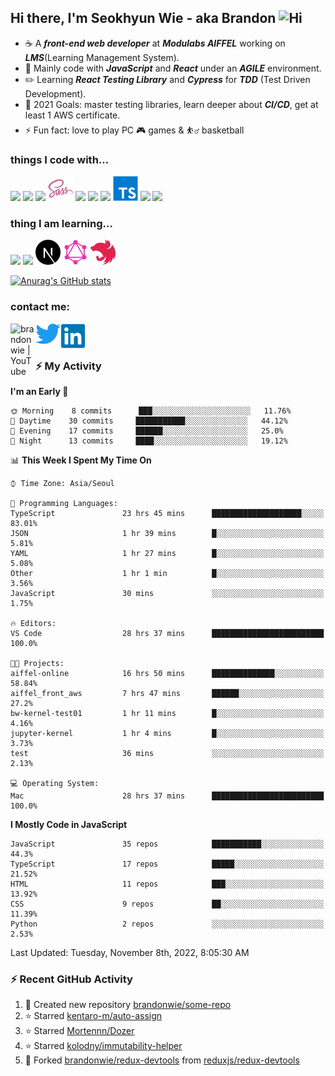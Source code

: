 ## Hi there, I'm Seokhyun Wie - aka Brandon <img src='https://qpluspicture.oss-cn-beijing.aliyuncs.com/6LjjQA/Hi.gif' alt='Hi' width="24"/>

- ☕ A _**front-end web developer**_ at _**Modulabs AIFFEL**_ working on _**LMS**_(Learning Management System).
- 🔄 Mainly code with _**JavaScript**_ and _**React**_ under an _**AGILE**_ environment.
- ✏️ Learning _**React Testing Library**_ and _**Cypress**_ for _**TDD**_ (Test Driven Development).
- 🎯 2021 Goals: master testing libraries, learn deeper about _**CI/CD**_, get at least 1 AWS certificate.
- ⚡ Fun fact: love to play PC 🎮 games️ \& ⛹️‍♂️ basketball

### things I code with...

<img src="https://cdn.jsdelivr.net/gh/devicons/devicon/icons/vscode/vscode-original.svg" width="40px"> <img src="https://cdn.jsdelivr.net/gh/devicons/devicon@latest/icons/javascript/javascript-original.svg" width="40px"> <img src="https://cdn.jsdelivr.net/gh/devicons/devicon@latest/icons/react/react-original.svg" width="40px"> <img src="https://raw.githubusercontent.com/devicons/devicon/master/icons/sass/sass-original.svg" width="40px"> <img src="https://cdn.jsdelivr.net/gh/devicons/devicon@latest/icons/git/git-original.svg" width="40px"> <img src="https://cdn.jsdelivr.net/gh/devicons/devicon/icons/github/github-original.svg" width="40px"> <img src="https://cdn.jsdelivr.net/gh/devicons/devicon/icons/amazonwebservices/amazonwebservices-original.svg" width="40px"> <img src="https://raw.githubusercontent.com/devicons/devicon/master/icons/typescript/typescript-original.svg" width="40px"> <img src="https://cdn.jsdelivr.net/gh/devicons/devicon@latest/icons/mongodb/mongodb-original.svg" width="40px"> <img src="https://cdn.jsdelivr.net/gh/devicons/devicon@latest/icons/nodejs/nodejs-plain.svg" width="40px">

### thing I am learning...

<img src="https://cdn.jsdelivr.net/gh/devicons/devicon/icons/jest/jest-plain.svg" width="40px"> <img src="https://icons-for-free.com/iconfiles/png/512/cypress-1324440144114984250.png" width="40px"> <img src="https://raw.githubusercontent.com/devicons/devicon/master/icons/nextjs/nextjs-original.svg" width="40px"> <img src="https://raw.githubusercontent.com/devicons/devicon/master/icons/graphql/graphql-plain.svg" width="40px"> <img src="https://raw.githubusercontent.com/devicons/devicon/master/icons/nestjs/nestjs-plain.svg" width="40px">

<!-- GitHub Stats -->

[![Anurag's GitHub stats](https://github-readme-stats.vercel.app/api?username=brandonwie&show_icons=true&title_color=ffc857&icon_color=8ac926&text_color=daf7dc&bg_color=151515&hide=stars&custom_title=Brandon's GitHub Stats)](https://github.com/anuraghazra/github-readme-stats)

### contact me:

[<img align="left" alt="brandonwie | YouTube" width="40px" src="https://iconape.com/wp-content/png_logo_vector/youtube-social-white-squircle.png" />][youtube] [<img align="left" alt="brandonwie | Twitter" width="40px" src="https://raw.githubusercontent.com/devicons/devicon/master/icons/twitter/twitter-original.svg" />][twitter] [<img align="left" alt="brandonwie | LinkedIn" width="40px" src="https://raw.githubusercontent.com/devicons/devicon/master/icons/linkedin/linkedin-original.svg" />][linkedin]

<br />
<br />

### ⚡ My Activity

<!--START_SECTION:waka-->
**I'm an Early 🐤** 

```text
🌞 Morning    8 commits      ███░░░░░░░░░░░░░░░░░░░░░░   11.76% 
🌆 Daytime    30 commits     ███████████░░░░░░░░░░░░░░   44.12% 
🌃 Evening    17 commits     ██████░░░░░░░░░░░░░░░░░░░   25.0% 
🌙 Night      13 commits     ████░░░░░░░░░░░░░░░░░░░░░   19.12%

```


📊 **This Week I Spent My Time On** 

```text
⌚︎ Time Zone: Asia/Seoul

💬 Programming Languages: 
TypeScript               23 hrs 45 mins      ████████████████████░░░░░   83.01% 
JSON                     1 hr 39 mins        █░░░░░░░░░░░░░░░░░░░░░░░░   5.81% 
YAML                     1 hr 27 mins        █░░░░░░░░░░░░░░░░░░░░░░░░   5.08% 
Other                    1 hr 1 min          █░░░░░░░░░░░░░░░░░░░░░░░░   3.56% 
JavaScript               30 mins             ░░░░░░░░░░░░░░░░░░░░░░░░░   1.75%

🔥 Editors: 
VS Code                  28 hrs 37 mins      █████████████████████████   100.0%

🐱‍💻 Projects: 
aiffel-online            16 hrs 50 mins      ██████████████░░░░░░░░░░░   58.84% 
aiffel_front_aws         7 hrs 47 mins       ██████░░░░░░░░░░░░░░░░░░░   27.2% 
bw-kernel-test01         1 hr 11 mins        █░░░░░░░░░░░░░░░░░░░░░░░░   4.16% 
jupyter-kernel           1 hr 4 mins         █░░░░░░░░░░░░░░░░░░░░░░░░   3.73% 
test                     36 mins             ░░░░░░░░░░░░░░░░░░░░░░░░░   2.13%

💻 Operating System: 
Mac                      28 hrs 37 mins      █████████████████████████   100.0%

```

**I Mostly Code in JavaScript** 

```text
JavaScript               35 repos            ███████████░░░░░░░░░░░░░░   44.3% 
TypeScript               17 repos            █████░░░░░░░░░░░░░░░░░░░░   21.52% 
HTML                     11 repos            ███░░░░░░░░░░░░░░░░░░░░░░   13.92% 
CSS                      9 repos             ██░░░░░░░░░░░░░░░░░░░░░░░   11.39% 
Python                   2 repos             ░░░░░░░░░░░░░░░░░░░░░░░░░   2.53%

```



<!--END_SECTION:waka-->

<!--RECENT_ACTIVITY:last_update-->
Last Updated: Tuesday, November 8th, 2022, 8:05:30 AM
<!--RECENT_ACTIVITY:last_update_end-->

### ⚡ Recent GitHub Activity

<!--RECENT_ACTIVITY:start-->
1. 📔 Created new repository [brandonwie/some-repo](https://github.com/brandonwie/some-repo)
2. ⭐ Starred [kentaro-m/auto-assign](https://github.com/kentaro-m/auto-assign)
3. ⭐ Starred [Mortennn/Dozer](https://github.com/Mortennn/Dozer)
4. ⭐ Starred [kolodny/immutability-helper](https://github.com/kolodny/immutability-helper)
5. 🔱 Forked [brandonwie/redux-devtools](https://github.com/brandonwie/redux-devtools) from [reduxjs/redux-devtools](https://github.com/reduxjs/redux-devtools)
<!--RECENT_ACTIVITY:end-->

[youtube]: https://www.youtube.com/channel/UC7tk3UT7nn3cZNC2KBdb-4Q
[linkedin]: https://linkedin.com/in/brandonwie
[twitter]: https://twitter.com/brandonwie
